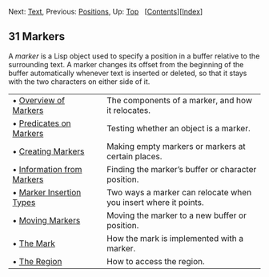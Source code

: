 

Next: [Text](Text.html), Previous: [Positions](Positions.html), Up: [Top](index.html)   \[[Contents](index.html#SEC_Contents "Table of contents")]\[[Index](Index.html "Index")]

## 31 Markers

A *marker* is a Lisp object used to specify a position in a buffer relative to the surrounding text. A marker changes its offset from the beginning of the buffer automatically whenever text is inserted or deleted, so that it stays with the two characters on either side of it.

|                                                             |    |                                                                 |
| :---------------------------------------------------------- | -- | :-------------------------------------------------------------- |
| • [Overview of Markers](Overview-of-Markers.html)           |    | The components of a marker, and how it relocates.               |
| • [Predicates on Markers](Predicates-on-Markers.html)       |    | Testing whether an object is a marker.                          |
| • [Creating Markers](Creating-Markers.html)                 |    | Making empty markers or markers at certain places.              |
| • [Information from Markers](Information-from-Markers.html) |    | Finding the marker’s buffer or character position.              |
| • [Marker Insertion Types](Marker-Insertion-Types.html)     |    | Two ways a marker can relocate when you insert where it points. |
| • [Moving Markers](Moving-Markers.html)                     |    | Moving the marker to a new buffer or position.                  |
| • [The Mark](The-Mark.html)                                 |    | How the mark is implemented with a marker.                      |
| • [The Region](The-Region.html)                             |    | How to access the region.                                       |
